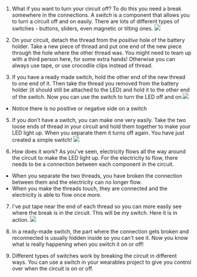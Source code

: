 1. What if you want to turn your circuit off? To do this you need a break somewhere in the connections. A _switch_ is a component that allows you to turn a circuit off and on easily. There are lots of different types of switches - buttons, sliders, even magnetic or tilting ones. ![](/assets/switches_100_384_650.png)

3. On your circuit, detach the thread from the _positive_ hole of the battery holder. Take a new piece of thread and put one end of the new piece through the hole where the other thread was. You might need to team up with a third person here, for some extra hands! Otherwise you can always use tape, or use crocodile clips instead of thread.

4. If you have a ready made switch, hold the other end of the new thread to one end of it. Then take the thread you removed from the battery holder (it should still be attached to the LED) and hold it to the other end of the switch. Now you can use the switch to turn the LED off and on.![](/assets/switch_on_thread_180_229_650.png)
 * Notice there is no positive or negative side on a switch
5.  If you don't have a switch, you can make one very easily. Take the two loose ends of thread in your circuit and hold them together to make your LED light up. When you separate them it turns off again. You have just created a simple switch! ![](/assets/switch_diy_thread_abc_120_650.png)

6. How does it work? As you've seen, electricity flows all the way around the circuit to make the LED light up. For the electricity to flow, there needs to be a connection between each component in the circuit. 
 * When you separate the two threads, you have broken the connection between them and the electricity can no longer flow.
 * When you make the threads touch, they are connected and the electricity is able to flow once more. 

7. I've put tape near the end of each thread so you can more easily see where the break is in the circuit. This will be my switch. Here it is in action.
![](/assets/switch_diy_tape_abc_120_650.png)

9. In a ready-made switch, the part where the connection gets broken and reconnected is usually hidden inside so you can't see it. Now you know what is really happening when you switch it on or off! 

10. Different types of switches work by breaking the circuit in different ways. You can use a switch in your wearables project to give you control over when the circuit is on or off.